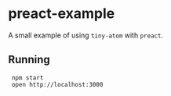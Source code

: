 # preact-example

A small example of using `tiny-atom` with `preact`.

## Running

     npm start
     open http://localhost:3000
